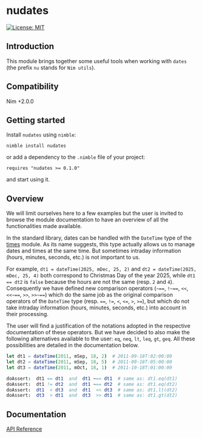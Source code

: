 # nudates

[![License: MIT](https://img.shields.io/badge/License-MIT-blue.svg)](https://opensource.org/licenses/MIT)


## Introduction

This module brings together some useful tools when working 
with `dates` (the prefix `nu` stands for `Nim utils`).


## Compatibility

Nim +2.0.0


## Getting started

Install `nudates` using `nimble`:

```text
nimble install nudates
```

or add a dependency to the `.nimble` file of your project:

```text
requires "nudates >= 0.1.0"
```

and start using it.


## Overview

We will limit ourselves here to a few examples but the user 
is invited to browse the module documentation to have an 
overview of all the functionalities made available.

In the standard library, dates can be handled with the `DateTime` 
type of the [times][1] module. As its name suggests, this type 
actually allows us to manage dates and times at the same time. 
But sometimes intraday information (hours, minutes, seconds, etc.) 
is not important to us. 

For example, `dt1 = dateTime(2025, mDec, 25, 2)` and 
`dt2 = dateTime(2025, mDec, 25, 4)` both correspond to Christmas Day 
of the year 2025, while `dt1 == dt2` is `false` because the hours are 
not the same (resp. `2` and `4`). Consequently we have defined new 
comparison operators (`~==`, `!~==`, `<<`, `<<~==`, `>>`, `>>~==`) 
which do the same job as the original comparison operators of the
`DateTime` type (resp. `==`, `!=`, `<`, `<=`, `>`, `>=`), but which 
do not take intraday information (hours, minutes, seconds, etc.) into 
account in their processing.

The user will find a justification of the notations adopted in the 
respective documentation of these operators. But we have decided 
to also make the following alternatives available to the user: 
`eq`, `neq`, `lt`, `leq`, `gt`, `geq`. All these possibilities 
are detailed in the documentation below.

```nim
let dt1 = dateTime(2011, mSep, 18, 2)  # 2011-09-18T:02:00:00
let dt2 = dateTime(2011, mSep, 18, 5)  # 2011-09-18T:05:00:00
let dt3 = dateTime(2011, mOct, 18, 1)  # 2011-10-18T:01:00:00

doAssert:  dt1 == dt1  and  dt1 ~== dt1  # same as: dt1.eq(dt1)
doAssert:  dt1 != dt2  and  dt1 ~== dt2  # same as: dt1.eq(dt2)
doAssert:  dt1  < dt3  and  dt1  << dt3  # same as: dt1.lt(dt2) 
doAssert:  dt3  > dt1  and  dt3  >> dt1  # same as: dt1.gt(dt2)
```

## Documentation

[API Reference](https://gek2k.github.io/nudates/)


[1]: https://nim-lang.org/docs/times.html
